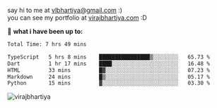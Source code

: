 say hi to me at [vlbhartiya@gmail.com](mailto:vlbhartiya@gmail.com) :)<br/>
you can see my portfolio at [virajbhartiya.com](https://virajbhartiya.com) :D<br/>


🚀 **what i have been up to:**

<!--START_SECTION:waka-->

```txt
Total Time: 7 hrs 49 mins

TypeScript   5 hrs 8 mins    ████████████████▒░░░░░░░░   65.73 %
Dart         1 hr 17 mins    ████░░░░░░░░░░░░░░░░░░░░░   16.48 %
HTML         33 mins         █▓░░░░░░░░░░░░░░░░░░░░░░░   07.23 %
Markdown     24 mins         █▒░░░░░░░░░░░░░░░░░░░░░░░   05.17 %
Python       15 mins         ▓░░░░░░░░░░░░░░░░░░░░░░░░   03.30 %
```

<!--END_SECTION:waka-->

<p align="left"> <img src="https://komarev.com/ghpvc/?username=virajbhartiya&color=blue" alt="virajbhartiya" /> </p>
